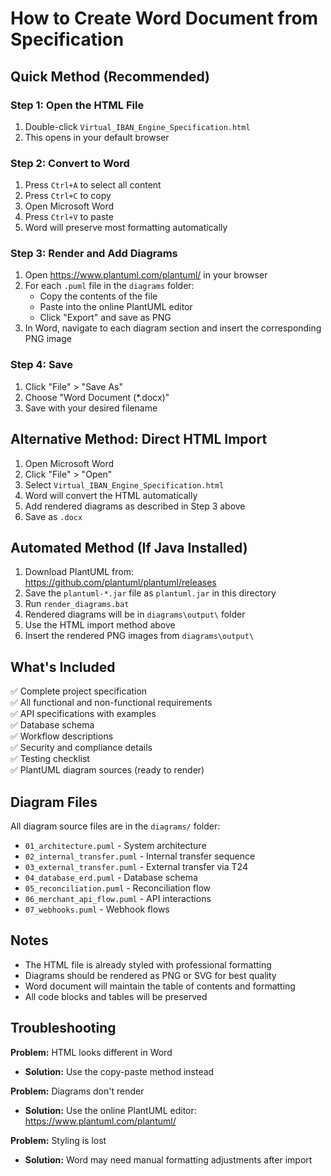 # How to Create Word Document from Specification

## Quick Method (Recommended)

### Step 1: Open the HTML File
1. Double-click `Virtual_IBAN_Engine_Specification.html`
2. This opens in your default browser

### Step 2: Convert to Word
1. Press `Ctrl+A` to select all content
2. Press `Ctrl+C` to copy
3. Open Microsoft Word
4. Press `Ctrl+V` to paste
5. Word will preserve most formatting automatically

### Step 3: Render and Add Diagrams
1. Open https://www.plantuml.com/plantuml/ in your browser
2. For each `.puml` file in the `diagrams` folder:
   - Copy the contents of the file
   - Paste into the online PlantUML editor
   - Click "Export" and save as PNG
3. In Word, navigate to each diagram section and insert the corresponding PNG image

### Step 4: Save
1. Click "File" > "Save As"
2. Choose "Word Document (*.docx)"
3. Save with your desired filename

## Alternative Method: Direct HTML Import

1. Open Microsoft Word
2. Click "File" > "Open"
3. Select `Virtual_IBAN_Engine_Specification.html`
4. Word will convert the HTML automatically
5. Add rendered diagrams as described in Step 3 above
6. Save as `.docx`

## Automated Method (If Java Installed)

1. Download PlantUML from: https://github.com/plantuml/plantuml/releases
2. Save the `plantuml-*.jar` file as `plantuml.jar` in this directory
3. Run `render_diagrams.bat`
4. Rendered diagrams will be in `diagrams\output\` folder
5. Use the HTML import method above
6. Insert the rendered PNG images from `diagrams\output\`

## What's Included

✅ Complete project specification  
✅ All functional and non-functional requirements  
✅ API specifications with examples  
✅ Database schema  
✅ Workflow descriptions  
✅ Security and compliance details  
✅ Testing checklist  
✅ PlantUML diagram sources (ready to render)  

## Diagram Files

All diagram source files are in the `diagrams/` folder:
- `01_architecture.puml` - System architecture
- `02_internal_transfer.puml` - Internal transfer sequence
- `03_external_transfer.puml` - External transfer via T24
- `04_database_erd.puml` - Database schema
- `05_reconciliation.puml` - Reconciliation flow
- `06_merchant_api_flow.puml` - API interactions
- `07_webhooks.puml` - Webhook flows

## Notes

- The HTML file is already styled with professional formatting
- Diagrams should be rendered as PNG or SVG for best quality
- Word document will maintain the table of contents and formatting
- All code blocks and tables will be preserved

## Troubleshooting

**Problem:** HTML looks different in Word
- **Solution:** Use the copy-paste method instead

**Problem:** Diagrams don't render
- **Solution:** Use the online PlantUML editor: https://www.plantuml.com/plantuml/

**Problem:** Styling is lost
- **Solution:** Word may need manual formatting adjustments after import

